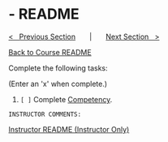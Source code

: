 
# <Topic> - README

[<&nbsp;&nbsp; Previous Section](../<topic>/README.md) 
&nbsp;&nbsp;&nbsp;&nbsp;&nbsp; | &nbsp;&nbsp;&nbsp;&nbsp;&nbsp; 
[Next Section &nbsp;&nbsp;>](../<topic>/README.md)

[Back to Course README](../../README.md)


Complete the following tasks:

(Enter an 'x' when complete.)

1. `[ ]` Complete [Competency](1_competency.md).

```
INSTRUCTOR COMMENTS:  
```

[Instructor README (Instructor Only)](.instructor/README.md)


<!--- End of file. --->

